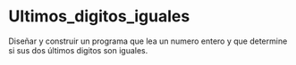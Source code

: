 # Ultimos_digitos_iguales
Diseñar y construir un programa que lea un numero entero y que determine si sus dos últimos digitos son iguales.
